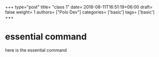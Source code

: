+++
type="post"
title= "class 1"
date= 2018-08-11T16:51:19+06:00
draft= false
weight= 1
authors= ["Polo Dev"]
categories= ['basic']
tags= ['basic']
+++

# essential command
here is the essential command

